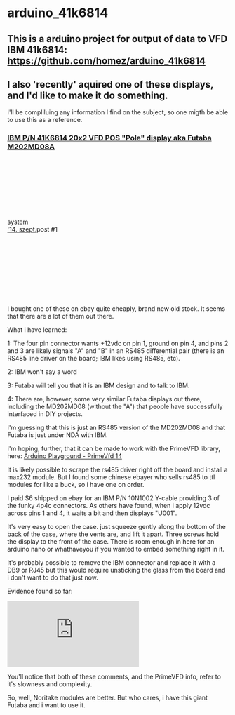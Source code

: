 # arduino_41k6814
This is a arduino project for output of data to VFD IBM 41k6814:
https://github.com/homez/arduino_41k6814
---
## I also 'recently' aquired one of these displays, and I'd like to make it do something.
I'll be compliluing any information I find on the subject, so one migth be able to use this as a reference.

### [IBM P/N 41K6814 20x2 VFD POS "Pole" display aka Futaba M202MD08A](https://forum.arduino.cc/t/ibm-p-n-41k6814-20x2-vfd-pos-pole-display-aka-futaba-m202md08a/257190)

<div class="topic-body clearfix"><div role="heading" aria-level="2" class="topic-meta-data"><div class="names trigger-user-card"><span class="first username staff admin moderator"><a href="/u/system" data-user-card="system" class="">system</a><span title="Ez a felhasználó egy moderátor" class="svg-icon-title"><svg class="fa d-icon d-icon-shield-alt svg-icon svg-node" aria-hidden="true"><use xlink:href="#shield-alt"></use></svg></span></span></div><div class="post-infos"><div class="post-info post-date"><a class="widget-link post-date" href="/t/ibm-p-n-41k6814-20x2-vfd-pos-pole-display-aka-futaba-m202md08a/257190" title="Közlés dátuma"><span title="2014. szept. 12., 01:00" data-time="1410476448000" data-format="tiny" class="relative-date">'14. szept.</span></a><a class="post_number">post #1</a></div><div class="read-state read" title="A bejegyzés olvasatlan"><svg class="fa d-icon d-icon-circle svg-icon svg-node" aria-hidden="true"><use xlink:href="#circle"></use></svg></div></div></div><div class="regular contents"><div class="cooked"><p>I bought one of these on ebay quite cheaply, brand new old stock. It seems that there are a lot of them out there.</p>
<p>What i have learned:</p>
<p>1: The four pin connector wants +12vdc on pin 1, ground on pin 4, and pins 2 and 3 are likely signals "A" and "B" in an RS485 differential pair (there is an RS485 line driver on the board; IBM likes using RS485, etc).</p>
<p>2: IBM won't say a word</p>
<p>3: Futaba will tell you that it is an IBM design and to talk to IBM.</p>
<p>4: There are, however, some very similar Futaba displays out there, including the MD202MD08 (without the "A") that people have successfully interfaced in DIY projects.</p>
<p>I'm guessing that this is just an RS485 version of the MD202MD08 and that Futaba is just under NDA with IBM.</p>
<p>I'm hoping, further, that it can be made to work with the PrimeVFD library, here: <a href="http://playground.arduino.cc/Main/PrimeVfd" class="inline-onebox">Arduino Playground - PrimeVfd <span class="badge badge-notification clicks" title="14 kattintás">14</span></a></p>
<p>It is likely possible to scrape the rs485 driver right off the board and install a max232 module. But I found some chinese ebayer who sells rs485 to ttl modules for like a buck, so i have one on order.</p>
<p>I paid $6 shipped on ebay for an IBM P/N 10N1002 Y-cable providing 3 of the funky 4p4c connectors. As others have found, when i apply 12vdc across pins 1 and 4, it waits a bit and then displays "U001".</p>
<p>It's very easy to open the case. just squeeze gently along the bottom of the back of the case, where the vents are, and lift it apart. Three screws hold the display to the front of the case. There is room enough in here for an arduino nano or whathaveyou if you wanted to embed something right in it.</p>
<p>It's probably possible to remove the IBM connector and replace it with a DB9 or RJ45 but this would require unsticking the glass from the board and i don't want to do that just now.</p>
<p>Evidence found so far:</p>
<p class="lazy-video-wrapper">    <div class="lazy-video-container youtube-onebox video-loaded" data-video-id="CcN8lIoj5jQ" data-video-title="IBM Futaba VFD Display driven by Microchip PIC microcontroller" data-video-start-time="0" data-provider-name="youtube">
      <iframe src="https://www.youtube.com/embed/CcN8lIoj5jQ?autoplay=1&amp;start=0" title="IBM Futaba VFD Display driven by Microchip PIC microcontroller" allowfullscreen="" scrolling="no" frameborder="0" seamless="seamless" allow="accelerometer; autoplay; encrypted-media; gyroscope; picture-in-picture"></iframe>

</div>
</p>


<p>You'll notice that both of these comments, and the PrimeVFD info, refer to it's slowness and complexity.</p>
<p>So, well, Noritake modules are better. But who cares, i have this giant Futaba and i want to use it.</p></div><div></div><section class="post-menu-area clearfix"></section></div><section class="post-actions">
  </section><div class="post-links-container"></div><div class="topic-map"></div></div>
